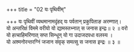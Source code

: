 +++
title = "02 यः पृथिवीम्"

+++
यः पृथिवीं व्यथमानामदृंहद् यः पर्वतान् प्रकुपिताङ अरम्णात्।  
यो अन्तरिक्षं विममे वरीयो यो द्यामस्तभ्नात् स जनास इन्द्रः॥ २ ॥ वरो  
यो हत्चाहिमरिणात् सप्त सिन्धून् यो गा उदाजदपधा वलस्य ।  
यो अश्मनोरन्तरग्निं जजान संवृक् समत्सु स जनास इन्द्रः ॥ ३ ॥
